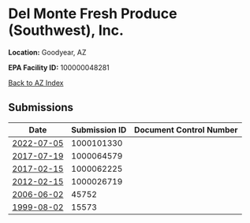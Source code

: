 # Del Monte Fresh Produce (Southwest), Inc.

**Location:** Goodyear, AZ

**EPA Facility ID:** 100000048281

[Back to AZ Index](../../index.md)

## Submissions

| Date | Submission ID | Document Control Number |
|------|--------------|-------------------------|
| [2022-07-05](submissions/1000101330.md) | 1000101330 |  |
| [2017-07-19](submissions/1000064579.md) | 1000064579 |  |
| [2017-02-15](submissions/1000062225.md) | 1000062225 |  |
| [2012-02-15](submissions/1000026719.md) | 1000026719 |  |
| [2006-06-02](submissions/45752.md) | 45752 |  |
| [1999-08-02](submissions/15573.md) | 15573 |  |
